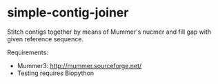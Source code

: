 simple-contig-joiner
====================

Stitch contigs together by means of Mummer's nucmer and fill gap
with given reference sequence. 

Requirements:
- Mummer3: http://mummer.sourceforge.net/
- Testing requires Biopython
